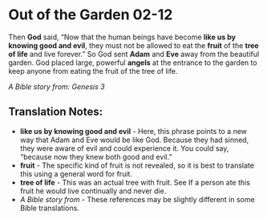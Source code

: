 Out of the Garden 02-12
=========================


Then **God** said, “Now that the human beings have become **like us by
knowing good and evil**, they must not be allowed to eat the **fruit** of
the **tree of life** and live forever.” So God sent **Adam** and **Eve**
away from the beautiful garden. God placed large, powerful **angels**
at the entrance to the garden to keep anyone from eating the fruit of
the tree of life.

*A Bible story from: Genesis 3*

Translation Notes:
------------------

-   **like us by knowing good and evil** - Here, this phrase points to a
    new way that Adam and Eve would be like God. Because they had sinned,
    they were aware of evil and could experience it. You could say,
    “because now they knew both good and evil.”
-   **fruit** - The specific kind of fruit is not revealed, so it is
    best to translate this using a general word for fruit.
-   **tree of life** - This was an actual tree with fruit. See
    If a person ate this fruit he would live continually and never die.
-   *A Bible story from* - These references may be slightly different in
    some Bible translations.

